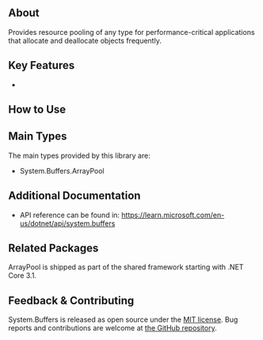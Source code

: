 ## About

<!-- A description of the package and where one can find more documentation -->

Provides resource pooling of any type for performance-critical applications that allocate and deallocate objects frequently.

## Key Features

<!-- The key features of this package -->

*

## How to Use

<!-- A compelling example on how to use this package with code, as well as any specific guidelines for when to use the package -->


## Main Types

<!-- The main types provided in this library -->

The main types provided by this library are:

- System.Buffers.ArrayPool<T>

## Additional Documentation

- API reference can be found in: https://learn.microsoft.com/en-us/dotnet/api/system.buffers

## Related Packages

<!-- The related packages associated with this package -->

ArrayPool is shipped as part of the shared framework starting with .NET Core 3.1.

## Feedback & Contributing

<!-- How to provide feedback on this package and contribute to it -->

System.Buffers is released as open source under the [MIT license](https://licenses.nuget.org/MIT). Bug reports and contributions are welcome at [the GitHub repository](https://github.com/dotnet/runtime).